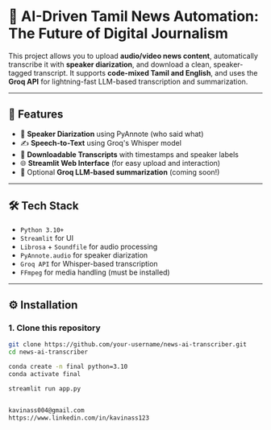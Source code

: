 # 📰 AI-Driven Tamil News Automation: The Future of Digital Journalism



This project allows you to upload **audio/video news content**, automatically transcribe it with **speaker diarization**, and download a clean, speaker-tagged transcript. It supports **code-mixed Tamil and English**, and uses the **Groq API** for lightning-fast LLM-based transcription and summarization.

---

## 🚀 Features

- 🎤 **Speaker Diarization** using PyAnnote (who said what)
- ✍️ **Speech-to-Text** using Groq's Whisper model
- 📄 **Downloadable Transcripts** with timestamps and speaker labels
- 🌐 **Streamlit Web Interface** (for easy upload and interaction)
- 🧠 Optional **Groq LLM-based summarization** (coming soon!)

---

## 🛠️ Tech Stack

- `Python 3.10+`
- `Streamlit` for UI
- `Librosa` + `Soundfile` for audio processing
- `PyAnnote.audio` for speaker diarization
- `Groq API` for Whisper-based transcription
- `FFmpeg` for media handling (must be installed)

---

## ⚙️ Installation

### 1. Clone this repository

```bash
git clone https://github.com/your-username/news-ai-transcriber.git
cd news-ai-transcriber

conda create -n final python=3.10
conda activate final

streamlit run app.py


kavinass004@gmail.com
https://www.linkedin.com/in/kavinass123
